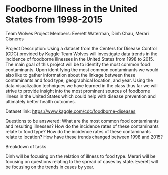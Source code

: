 # Foodborne Illness in the United States from 1998-2015
 
Team Wolves 
Project Members: Everett Waterman, Dinh Chau, Merari Cisneros
 
Project Description: Using a dataset from the Centers for Disease Control (CDC) provided by Kaggle Team Wolves will investigate data trends in the incidence of foodborne illnesses in the United States from 1998 to 2015. The main goal of this project will be to identify the most common food contaminants. Upon identifying the most common contaminants we would also like to gather information about the linkage between these contaminants and food type, geographical location, and year. Using the data visualization techniques we have learned in the class thus far we will strive to provide insight into the most prominent sources of foodborne illness in the United States which could help with disease prevention and ultimately better health outcomes.
 
Dataset link: https://www.kaggle.com/cdc/foodborne-diseases
 
Questions to be answered:
What are the most common food contaminants and resulting illnesses?
How do the incidence rates of these contaminants relate to food type?
How do the incidence rates of these contaminants relate to location?
How have these trends changed between 1998 and 2015?
 
Breakdown of tasks
 
Dinh will be focusing on the relation of illness to food type.
Merari will be focusing on questions relating to the spread of cases by state.
Everett will be focusing on the trends in cases by year.

